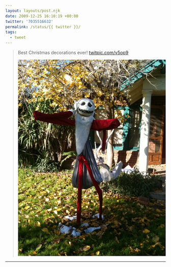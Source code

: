 ```yaml
---
layout: layouts/post.njk
date: 2009-12-25 16:10:19 +00:00
twitter: '7035516632'
permalink: /status/{{ twitter }}/
tags: 
  - tweet
---
```


> Best Christmas decorations ever! [twitpic.com/v5op9](http://twitpic.com/v5op9)
> 
> ![Jack Skellington in Santa suit](/img/52333389.jpg)

---
